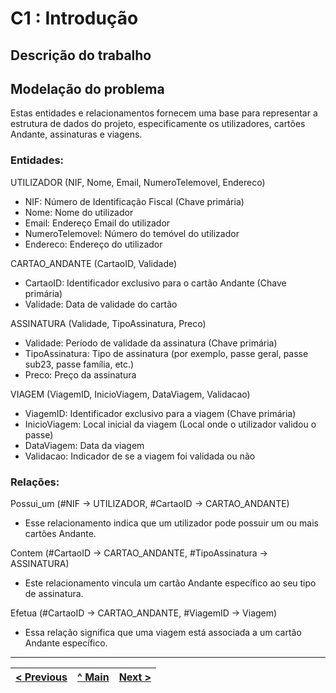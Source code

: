 # C1 : Introdução

## **Descrição do trabalho**



## **Modelação do problema**

Estas entidades e relacionamentos fornecem uma base para representar a estrutura de dados do projeto, especificamente os utilizadores, cartões Andante, assinaturas e viagens.

### **Entidades**:

UTILIZADOR (NIF, Nome, Email, NumeroTelemovel, Endereco)

- NIF: Número de Identificação Fiscal (Chave primária)
- Nome: Nome do utilizador
- Email: Endereço Email do utilizador
- NumeroTelemovel: Número do temóvel do utilizador
- Endereco: Endereço do utilizador

CARTAO_ANDANTE (CartaoID, Validade)

- CartaoID: Identificador exclusivo para o cartão Andante (Chave primária)
- Validade: Data de validade do cartão

ASSINATURA (Validade, TipoAssinatura, Preco)

- Validade: Período de validade da assinatura (Chave primária)
- TipoAssinatura: Tipo de assinatura (por exemplo, passe geral, passe sub23, passe família, etc.)
- Preco: Preço da assinatura

VIAGEM (ViagemID, InicioViagem, DataViagem, Validacao)

- ViagemID: Identificador exclusivo para a viagem (Chave primária)
- InicioViagem: Local inicial da viagem (Local onde o utilizador validou o passe)
- DataViagem: Data da viagem
- Validacao: Indicador de se a viagem foi validada ou não

### **Relações**:

Possui_um (#NIF -> UTILIZADOR, #CartaoID -> CARTAO_ANDANTE)

- Esse relacionamento indica que um utilizador pode possuir um ou mais cartões Andante.

Contem (#CartaoID -> CARTAO_ANDANTE, #TipoAssinatura -> ASSINATURA)

- Este relacionamento vincula um cartão Andante específico ao seu tipo de assinatura.

Efetua (#CartaoID -> CARTAO_ANDANTE, #ViagemID -> Viagem)

- Essa relação significa que uma viagem está associada a um cartão Andante específico.

---

[< Previous](rei00.md) | [^ Main](https://github.com/a041326/TCM22-SIBD-G01/blob/main/README.md) | [Next >](rei02.md)
:--- | :---: | ---: 